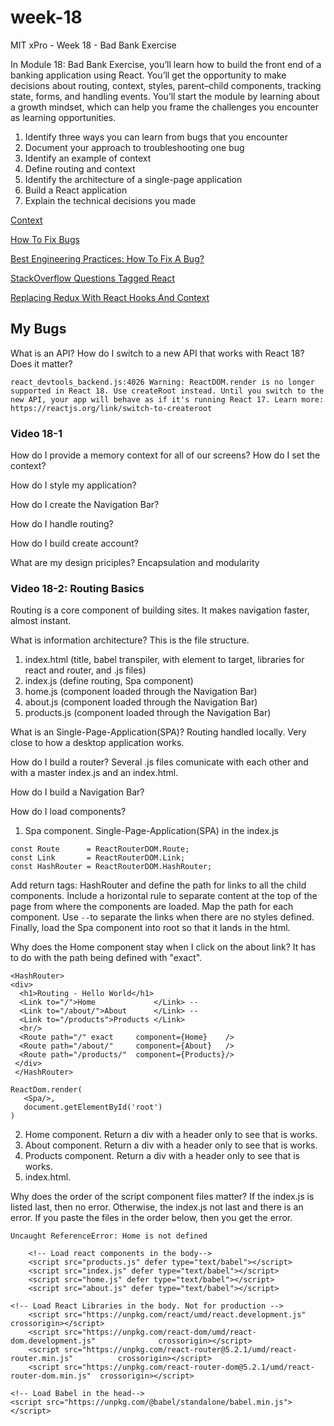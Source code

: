 # week-18
MIT xPro - Week 18 - Bad Bank Exercise

In Module 18: Bad Bank Exercise, you’ll learn how to build the front end of a banking application using React. You’ll get the opportunity to make decisions about routing, context, styles, parent–child components, tracking state, forms, and handling events. You’ll start the module by learning about a growth mindset, which can help you frame the challenges you encounter as learning opportunities.

1. Identify three ways you can learn from bugs that you encounter
2. Document your approach to troubleshooting one bug
3. Identify an example of context
4. Define routing and context
5. Identify the architecture of a single-page application
6. Build a React application
7. Explain the technical decisions you made

[Context](https://reactjs.org/docs/context.html)

[How To Fix Bugs](https://betterprogramming.pub/how-to-fix-bugs-b3ae3044bc78)

[Best Engineering Practices: How To Fix A Bug?](https://dev.to/wemake-services/best-engineering-practices-how-to-fix-a-bug-58g5)

[StackOverflow Questions Tagged React](https://stackoverflow.com/questions/tagged/reactjs)

[Replacing Redux With React Hooks And Context](https://medium.com/octopus-labs-london/replacing-redux-with-react-hooks-and-context-part-1-11b72ffdb533)

## My Bugs

What is an API? How do I switch to a new API that works with React 18? Does it matter?

```
react_devtools_backend.js:4026 Warning: ReactDOM.render is no longer supported in React 18. Use createRoot instead. Until you switch to the new API, your app will behave as if it's running React 17. Learn more: https://reactjs.org/link/switch-to-createroot
```

### Video 18-1

How do I provide a memory context for all of our screens? How do I set the context?

How do I style my application?

How do I create the Navigation Bar?

How do I handle routing?

How do I build create account?

What are my design priciples? Encapsulation and modularity

### Video 18-2: Routing Basics

Routing is a core component of building sites. It makes navigation faster, almost instant.

What is information architecture? This is the file structure.
1. index.html (title, babel transpiler, with element to target, libraries for react and router, and .js files)
2. index.js (define routing, Spa component)
3. home.js (component loaded through the Navigation Bar)
4. about.js (component loaded through the Navigation Bar)
5. products.js (component loaded through the Navigation Bar)

What is an Single-Page-Application(SPA)? Routing handled locally. Very close to how a desktop application works.

How do I build a router? Several .js files comunicate with each other and with a master index.js and an index.html.

How do I build a Navigation Bar?

How do I load components?

1. Spa component. Single-Page-Application(SPA) in the index.js
  ```
  const Route      = ReactRouterDOM.Route;
  const Link       = ReactRouterDOM.Link;
  const HashRouter = ReactRouterDOM.HashRouter;
  ```
Add return tags: HashRouter and define the path for links to all the child components. Include a horizontal rule to separate content at the top of the page from where the components are loaded. Map the path for each component. Use ```--```to separate the links when there are no styles defined. Finally, load the Spa component into root so that it lands in the html.

Why does the Home component stay when I click on the about link? It has to do with the path being defined with "exact".
  ```
  <HashRouter>
  <div>
    <h1>Routing - Hello World</h1>
    <Link to="/">Home             </Link> --
    <Link to="/about/">About      </Link> --
    <Link to="/products">Products </Link>
    <hr/>
    <Route path="/" exact     component={Home}    /> 
    <Route path="/about/"     component={About}   />
    <Route path="/products/"  component={Products}/>
   </div>
   </HashRouter>
   ```
   ```
   ReactDom.render(
      <Spa/>,
      document.getElementById('root')
   )
   ```
2. Home component. Return a div with a header only to see that is works.
3. About component. Return a div with a header only to see that is works.
4. Products component. Return a div with a header only to see that is works.
5. index.html.

Why does the order of the script component files matter? If the index.js is listed last, then no error. Otherwise, the index.js not last and there is an error. If you paste the files in the order below, then you get the error.

```Uncaught ReferenceError: Home is not defined```

```
    <!-- Load react components in the body-->
    <script src="products.js" defer type="text/babel"></script>
    <script src="index.js" defer type="text/babel"></script>
    <script src="home.js" defer type="text/babel"></script>
    <script src="about.js" defer type="text/babel"></script>
```
```
<!-- Load React Libraries in the body. Not for production -->
    <script src="https://unpkg.com/react/umd/react.development.js"                      crossorigin></script>
    <script src="https://unpkg.com/react-dom/umd/react-dom.development.js"              crossorigin></script>
    <script src="https://unpkg.com/react-router@5.2.1/umd/react-router.min.js"          crossorigin></script>
    <script src="https://unpkg.com/react-router-dom@5.2.1/umd/react-router-dom.min.js"  crossorigin></script>
```
```
<!-- Load Babel in the head-->
<script src="https://unpkg.com/@babel/standalone/babel.min.js"></script>
```




